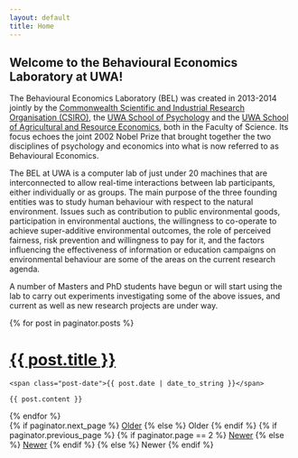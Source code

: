 ```yaml
---
layout: default
title: Home
---
```


## Welcome to the Behavioural Economics Laboratory at UWA!      


<p> The Behavioural Economics Laboratory (BEL) was created in 2013-2014 jointly by the <a href="http://www.csiro.au">Commonwealth Scientific and Industrial Research Organisation (CSIRO)</a>, the <a href="http://www.psychology.uwa.edu.au">UWA School of Psychology</a> and the <a href="http://www.are.uwa.edu.au">UWA School of Agricultural and Resource Economics</a>, both in the Faculty of Science. Its focus echoes the joint 2002 Nobel Prize that brought together the two disciplines of psychology and economics into what is now referred to as Behavioural Economics. </p>

<p> The BEL at UWA is a computer lab of just under 20 machines that are interconnected to allow real-time interactions between lab participants, either individually or as groups. The main purpose of the three founding entities was to study human behaviour with respect to the natural environment. Issues such as contribution to public environmental goods, participation in environmental auctions, the willingness to co-operate to achieve super-additive environmental outcomes, the role of perceived fairness, risk prevention and willingness to pay for it, and the factors influencing the effectiveness of information or education campaigns on environmental behaviour are some of the areas on the current research agenda. </p>

<p> A number of Masters and PhD students have begun or will start using the lab to carry out experiments investigating some of the above issues, and current as well as new research projects are under way. </p>

<div class="posts">
  {% for post in paginator.posts %}
  <div class="post">
    <h1 class="post-title">
      <a href="{{ post.url }}">
        {{ post.title }}
      </a>
    </h1>

    <span class="post-date">{{ post.date | date_to_string }}</span>

    {{ post.content }}
  </div>
  {% endfor %}
</div>

<div class="pagination">
  {% if paginator.next_page %}
    <a class="pagination-item older" href="{{ site.baseurl }}page{{paginator.next_page}}">Older</a>
  {% else %}
    <span class="pagination-item older">Older</span>
  {% endif %}
  {% if paginator.previous_page %}
    {% if paginator.page == 2 %}
      <a class="pagination-item newer" href="{{ site.baseurl }}">Newer</a>
    {% else %}
      <a class="pagination-item newer" href="{{ site.baseurl }}page{{paginator.previous_page}}">Newer</a>
    {% endif %}
  {% else %}
    <span class="pagination-item newer">Newer</span>
  {% endif %}
</div>